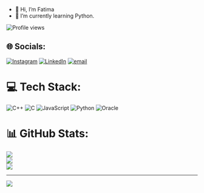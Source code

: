 - 👋 Hi, I’m Fatima
- 🌱 I’m currently learning Python.



![Profile views](https://komarev.com/ghpvc/?username=boumsahifatima&color=blue&style=flat-square)


## 🌐 Socials:
[![Instagram](https://img.shields.io/badge/Instagram-%23E4405F.svg?logo=Instagram&logoColor=white)](https://instagram.com/https://instagram.com/https://www.instagram.com/fatima.__.boumsahi/) [![LinkedIn](https://img.shields.io/badge/LinkedIn-%230077B5.svg?logo=linkedin&logoColor=white)](https://linkedin.com/in/https://linkedin.com/in/https://www.linkedin.com/in/boumsahi-fatima) [![email](https://img.shields.io/badge/Email-D14836?logo=gmail&logoColor=white)](mailto:fatima.boumsahi.fpn23@ump.ac.ma) 

# 💻 Tech Stack:
  ![C++](https://img.shields.io/badge/c++-%2300599C.svg?style=flat&logo=c%2B%2B&logoColor=white) ![C](https://img.shields.io/badge/c-%2300599C.svg?style=flat&logo=c&logoColor=white) ![JavaScript](https://img.shields.io/badge/javascript-%23323330.svg?style=flat&logo=javascript&logoColor=%23F7DF1E) ![Python](https://img.shields.io/badge/python-3670A0?style=flat&logo=python&logoColor=ffdd54) ![Oracle](https://img.shields.io/badge/Oracle-F80000?style=flat&logo=oracle&logoColor=white)
# 📊 GitHub Stats:
  ![](https://github-readme-stats.vercel.app/api?username=boumsahifatima&theme=radical&hide_border=false&include_all_commits=false&count_private=false)<br/>
![](https://nirzak-streak-stats.vercel.app/?user=boumsahifatima&theme=radical&hide_border=false)<br/>
![](https://github-readme-stats.vercel.app/api/top-langs/?username=boumsahifatima&theme=radical&hide_border=false&include_all_commits=false&count_private=false&layout=compact)

---
[![](https://visitcount.itsvg.in/api?id=boumsahifatima&icon=0&color=0)](https://visitcount.itsvg.in)

<!-- Proudly created with GPRM ( https://gprm.itsvg.in ) -->
<!-- Proudly created with GPRM ( https://gprm.itsvg.in ) -->
